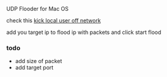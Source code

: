 UDP Flooder for Mac OS

check this [kick local user off network](https://null-byte.wonderhowto.com/how-to/udp-flooding-kick-local-user-off-network-0132581/)   

add you target ip to flood ip with packets and click start flood

### todo
*  add size of packet 
*  add target port 


 
